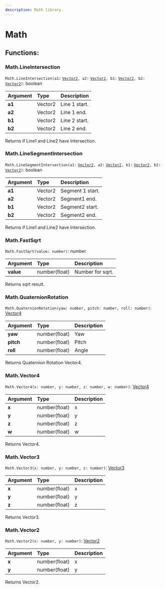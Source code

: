 ```yaml
---
description: Math library.
---
```


# Math

## Functions:

### Math.LineIntersection <a id="database-read"></a>

`Math.LineIntersection(a1:` [`Vector2`](../class/vector2.md)`, a2:` [`Vector2`](../class/vector2.md)`, b1:` [`Vector2`](../class/vector2.md)`, b2:` [`Vector2`](../class/vector2.md)`)`: boolean

| Argument | Type | Description |
| :--- | :--- | :--- |
| **a1** | Vector2 | Line 1 start. |
| **a2** | Vector2 | Line 1 end. |
| **b1** | Vector2 | Line 2 start. |
| **b2** | Vector2 | Line 2 end. |

Returns if Line1 and Line2 have Intersection.

### Math.LineSegmentIntersection <a id="database-read"></a>

`Math.LineSegmentIntersection(a1:` [`Vector2`](../class/vector2.md)`, a2:` [`Vector2`](../class/vector2.md)`, b1:` [`Vector2`](../class/vector2.md)`, b2:` [`Vector2`](../class/vector2.md)`)`: boolean

| Argument | Type | Description |
| :--- | :--- | :--- |
| **a1** | Vector2 | Segment 1 start. |
| **a2** | Vector2 | Segment1 end. |
| **b1** | Vector2 | Segment2 start. |
| **b2** | Vector2 | Segment2 end. |

Returns if Line1 and Line2 have Intersection.



### Math.FastSqrt <a id="database-read"></a>

`Math.FastSqrt(value: number)`: number

| Argument | Type | Description |
| :--- | :--- | :--- |
| **value** | number\(float\) | Number for sqrt. |

Returns sqrt result.



### Math.QuaternionRotation <a id="database-read"></a>

`Math.QuaternionRotation(yaw: number, pitch: number, roll: number)`: [Vector4](../class/vector4.md)

| Argument | Type | Description |
| :--- | :--- | :--- |
| **yaw** | number\(float\) | Yaw |
| **pitch** | number\(float\) | Pitch |
| **roll** | number\(float\) | Angle |

Returns Quaternion Rotation Vector4.



### Math.Vector4 <a id="database-read"></a>

`Math.Vector4(x: number, y: number, z: number, w: number)`: [Vector4](../class/vector4.md)

| Argument | Type | Description |
| :--- | :--- | :--- |
| **x** | number\(float\) | x |
| **y** | number\(float\) | y |
| **z** | number\(float\) | z |
| **w** | number\(float\) | w |

Returns Vector4.



### Math.Vector3 <a id="database-read"></a>

`Math.Vector3(x: number, y: number, z: number)`: [Vector3](../class/vector3.md)

| Argument | Type | Description |
| :--- | :--- | :--- |
| **x** | number\(float\) | x |
| **y** | number\(float\) | y |
| **z** | number\(float\) | z |

Returns Vector3.



### Math.Vector2 <a id="database-read"></a>

`Math.Vector2(x: number, y: number)`: [Vector2](../class/vector2.md)

| Argument | Type | Description |
| :--- | :--- | :--- |
| **x** | number\(float\) | x |
| **y** | number\(float\) | y |

Returns Vector2.

